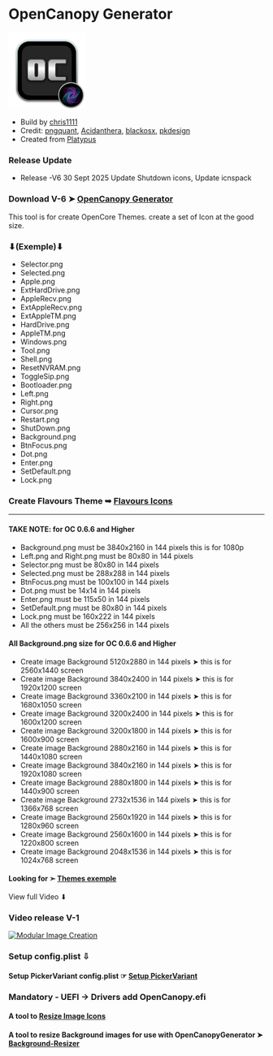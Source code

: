 # OpenCanopy Generator

<img src="Images_Icons/AppIcon.png" alt="Github Project" style="width:30%;">

- Build by [chris1111](https://github.com/chris1111/)
- Credit: [pngquant](https://pngquant.org), [Acidanthera](https://github.com/acidanthera/OpenCorePkg), [blackosx](https://www.insanelymac.com/forum/profile/331032-blackosx/), [pkdesign](https://www.insanelymac.com/forum/profile/488070-pkdesign/)
- Created from [Platypus](https://github.com/sveinbjornt/Platypus)
### Release Update
- Release -V6 30 Sept 2025 Update Shutdown icons, Update icnspack
### Download V-6 ➤ [OpenCanopy Generator](https://github.com/chris1111/OpenCanopy-Generator/releases/tag/V6)

This tool is for create OpenCore Themes. create a set of Icon at the good size.
### ⬇(Exemple)⬇
 
- Selector.png
- Selected.png
- Apple.png
- ExtHardDrive.png
- AppleRecv.png
- ExtAppleRecv.png
- ExtAppleTM.png
- HardDrive.png
- AppleTM.png
- Windows.png
- Tool.png
- Shell.png
- ResetNVRAM.png
- ToggleSip.png
- Bootloader.png
- Left.png
- Right.png
- Cursor.png
- Restart.png
- ShutDown.png
- Background.png 
- BtnFocus.png
- Dot.png
- Enter.png
- SetDefault.png
- Lock.png

### Create Flavours Theme ➥ [Flavours Icons](https://github.com/chris1111/OpenCanopy-Generator/blob/OpenCanopy-Generator.dmg/Flavours.md)

-----------------------------
#### TAKE NOTE: for OC 0.6.6 and Higher
* Background.png must be 3840x2160 in 144 pixels this is for 1080p
* Left.png and Right.png must be 80x80 in 144 pixels
* Selector.png must be 80x80 in 144 pixels
* Selected.png must be 288x288 in 144 pixels
* BtnFocus.png must be 100x100 in 144 pixels
* Dot.png must be 14x14 in 144 pixels
* Enter.png must be 115x50 in 144 pixels
* SetDefault.png must be 80x80 in 144 pixels
* Lock.png must be 160x222 in 144 pixels
* All the others must be 256x256 in 144 pixels

#### All Background.png size for OC 0.6.6 and Higher 
- Create image Background 5120x2880 in 144 pixels ➤ this is for 2560x1440 screen
- Create image Background 3840x2400 in 144 pixels ➤ this is for 1920x1200 screen
- Create image Background 3360x2100 in 144 pixels ➤ this is for 1680x1050 screen
- Create image Background 3200x2400 in 144 pixels ➤ this is for 1600x1200 screen
- Create image Background 3200x1800 in 144 pixels ➤ this is for 1600x900 screen
- Create image Background 2880x2160 in 144 pixels ➤ this is for 1440x1080 screen
- Create image Background 3840x2160 in 144 pixels ➤ this is for 1920x1080 screen
- Create image Background 2880x1800 in 144 pixels ➤ this is for 1440x900 screen
- Create image Background 2732x1536 in 144 pixels ➤ this is for 1366x768 screen
- Create image Background 2560x1920 in 144 pixels ➤ this is for 1280x960 screen
- Create image Background 2560x1600 in 144 pixels ➤ this is for 1220x800 screen
- Create image Background 2048x1536 in 144 pixels ➤ this is for 1024x768 screen


#### Looking for ➣ [Themes exemple](https://github.com/chris1111/My-Simple-OC-Themes/releases/tag/Archive_New-Themes)

View full Video ⬇︎
### Video release V-1
[![Modular Image Creation](https://i.ibb.co/K5bFrB5/VIDEO.png)](https://youtu.be/3zK7SGYhZ8Q)

### Setup config.plist ⇩

#### Setup PickerVariant config.plist  ☞ [Setup PickerVariant](https://github.com/chris1111/OpenCanopy-Generator/blob/OpenCanopy-Generator.dmg/SetupPickerVariant.md) 

### Mandatory - UEFI -> Drivers add OpenCanopy.efi

#### A tool to [Resize Image Icons](https://github.com/chris1111/Build-256-Icons)

#### A tool to resize Background images for use with OpenCanopyGenerator ➤ [Background-Resizer](https://github.com/chris1111/Background-Resizer)
